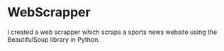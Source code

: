# WebScrapper
I created a web scrapper which scraps a sports news website using the BeautifulSoup library in Python. 
